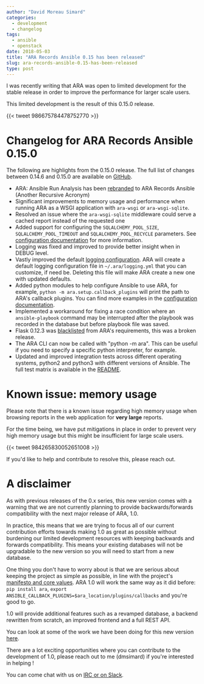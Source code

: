 ```yaml
---
author: "David Moreau Simard"
categories:
  - development
  - changelog
tags:
  - ansible
  - openstack
date: 2018-05-03
title: "ARA Records Ansible 0.15 has been released"
slug: ara-records-ansible-0.15-has-been-released
type: post
---
```


I was recently writing that ARA was open to limited development for the stable
release in order to improve the performance for larger scale users.

This limited development is the result of this 0.15.0 release.

{{< tweet 986675784478752770 >}}

# Changelog for ARA Records Ansible 0.15.0

The following are highlights from the 0.15.0 release.
The full list of changes between 0.14.6 and 0.15.0 are available on [GitHub](https://github.com/openstack/ara/compare/0.14.6...0.15.0).

- ARA: Ansible Run Analysis has been [rebranded](https://dmsimard.com/2018/02/23/rebranding-ansible-run-analysis-to-ara-records-ansible/)
  to ARA Records Ansible (Another Recursive Acronym)
- Significant improvements to memory usage and performance when running ARA as
  a WSGI application with ``ara-wsgi`` or ``ara-wsgi-sqlite``.
- Resolved an issue where the ``ara-wsgi-sqlite`` middleware could serve a
  cached report instead of the requested one
- Added support for configuring the ``SQLALCHEMY_POOL_SIZE``,
  ``SQLALCHEMY_POOL_TIMEOUT`` and ``SQLALCHEMY_POOL_RECYCLE`` parameters.
  See [configuration documentation](https://ara.readthedocs.io/en/latest/configuration.html#parameters-and-their-defaults) for more information.
- Logging was fixed and improved to provide better insight when in DEBUG level.
- Vastly improved the default [logging configuration](https://github.com/openstack/ara/blob/3c91da40871e50fa2854231d54f298ed996d1da6/ara/config/logger.py#L27-L78).
  ARA will create a default logging configuration file in ``~/.ara/logging.yml`` that you can customize, if need be.
  Deleting this file will make ARA create a new one with updated defaults.
- Added python modules to help configure Ansible to use ARA, for example,
  ``python -m ara.setup.callback_plugins`` will print the path to ARA's callback plugins.
  You can find more examples in the [configuration documentation](https://ara.readthedocs.io/en/latest/configuration.html).
- Implemented a workaround for fixing a race condition where an ``ansible-playbook`` command
  may be interrupted after the playbook was recorded in the database but before playbook file was saved.
- Flask 0.12.3 was [blacklisted](https://github.com/openstack/ara/commit/87272840bfc8b4c5db10593e47884e33a0f4af40)
  from ARA's requirements, this was a broken release.
- The ARA CLI can now be called with "python -m ara". This can be useful if you
  need to specify a specific python interpreter, for example.
- Updated and improved integration tests across different operating systems,
  python2 and python3 with different versions of Ansible. The full test matrix
  is available in the [README](https://github.com/openstack/ara#contributing-testing-issues-and-bugs).

# Known issue: memory usage

Please note that there is a known issue regarding high memory usage when
browsing reports in the web application for **very large** reports.

For the time being, we have put mitigations in place in order to prevent very
high memory usage but this might be insufficient for large scale users.

{{< tweet 984265830052651008 >}}

If you'd like to help and contribute to resolve this, please reach out.

# A disclaimer

As with previous releases of the 0.x series, this new version comes with a 
warning that we are not currently planning to provide backwards/forwards
compatibility with the next major release of ARA, 1.0.

In practice, this means that we are trying to focus all of our current
contribution efforts towards making 1.0 as great as possible without burdening
our limited development resources with keeping backwards and forwards
compatibility.
This means your existing databases will not be upgradable to the new version so
you will need to start from a new database.

One thing you don't have to worry about is that we are serious about keeping
the project as simple as possible, in line with the project's [manifesto and core values](https://ara.readthedocs.io/en/latest/manifesto.html).
ARA 1.0 will work the same way as it did before: ``pip install ara``, ``export ANSIBLE_CALLBACK_PLUGINS=$ara_location/plugins/callbacks`` and you're good to go.

1.0 will provide additional features such as a revamped database, a backend
rewritten from scratch, an improved frontend and a full REST API.

You can look at some of the work we have been doing for this new version [here](https://dmsimard.com/categories/ara/).

There are a lot exciting opportunities where you can contribute to the development
of 1.0, please reach out to me (dmsimard) if you're interested in helping !

You can come chat with us on [IRC or on Slack](https://github.com/openstack/ara#contributing-testing-issues-and-bugs).
